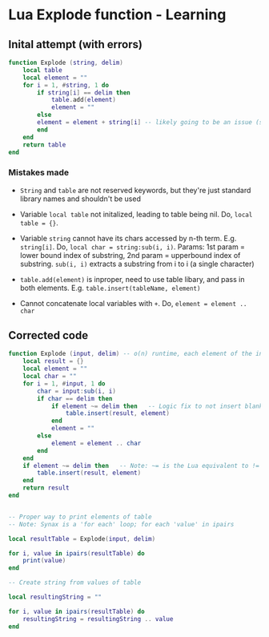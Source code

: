 # Lua Explode function - Learning

## Inital attempt (with errors)

```Lua
function Explode (string, delim)
    local table 
    local element = ""
    for i = 1, #string, 1 do
        if string[i] == delim then
            table.add(element) 
            element = ""
        else
        element = element + string[i] -- likely going to be an issue (string[i])
        end
    end
    return table
end
```

### Mistakes made

*   `String` and `table` are not reserved keywords, but they're just standard library names and shouldn't be used

*   Variable `local table` not initalized, leading to table being nil.
    Do, `local table = {}`.

*   Variable `string` cannot have its chars accessed by n-th term. E.g. `string[i]`.
    Do, `local char = string:sub(i, i)`.
    Params: 1st param = lower bound index of substring, 2nd param = upperbound index of substring.
    `sub(i, i)` extracts a substring from i to i (a single character)

*   `table.add(element)` is inproper, need to use table libary, and pass in both elements. E.g. `table.insert(tableName, element)`

*   Cannot concatenate local variables with `+`.
    Do, `element = element .. char`

## Corrected code

```Lua
function Explode (input, delim) -- o(n) runtime, each element of the input is visited once
    local result = {}
    local element = ""
    local char = ""
    for i = 1, #input, 1 do
        char = input:sub(i, i)
        if char == delim then
            if element ~= delim then   -- Logic fix to not insert blank values (s.t...ven...)
                table.insert(result, element) 
            end
            element = ""
        else
            element = element .. char
        end
    end
    if element ~= delim then   -- Note: ~= is the Lua equivalent to != (not equal to)
        table.insert(result, element) 
    end
    return result
end
```

```Lua

-- Proper way to print elements of table
-- Note: Synax is a 'for each' loop; for each 'value' in ipairs

local resultTable = Explode(input, delim)

for i, value in ipairs(resultTable) do
    print(value)
end

-- Create string from values of table

local resultingString = ""

for i, value in ipairs(resultTable) do
    resultingString = resultingString .. value
end

```




